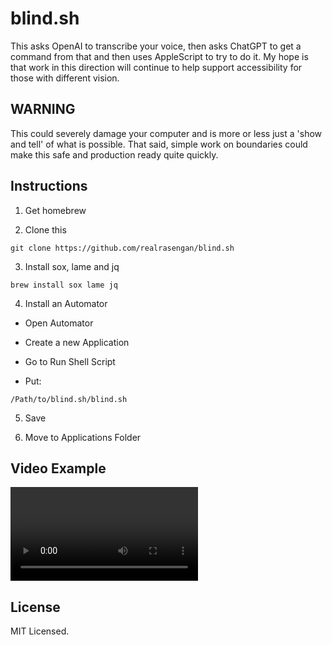 # blind.sh

This asks OpenAI to transcribe your voice, then asks ChatGPT to get a command from that and then uses AppleScript to try to do it.  My hope is that work in this direction will continue 
to help support accessibility for those with different vision.

## WARNING

This could severely damage your computer and is more or less just a 'show and tell' of what is possible. That said, simple work on boundaries could make this safe and production ready 
quite quickly.

## Instructions

1. Get homebrew

2. Clone this
```
git clone https://github.com/realrasengan/blind.sh
```

3. Install sox, lame and jq
```
brew install sox lame jq
```

4. Install an Automator

- Open Automator

- Create a new Application

- Go to Run Shell Script

- Put:
```
/Path/to/blind.sh/blind.sh
```

5. Save

6. Move to Applications Folder

## Video Example

![](https://raw.githubusercontent.com/realrasengan/blind.sh/main/example.mp4)

## License

MIT Licensed.
